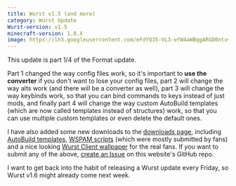 ```yaml
---
title: Wurst v1.5 (and more)
category: Wurst Update
Wurst-version: v1.5
minecraft-version: 1.8.X
image: https://lh3.googleusercontent.com/eFdYQ35-VL3-eYW4aWBqgARGD0ntxvYJPcxJu-a79pbpSTjZi3V2_yXHKiXCuUvp5zxTlgzwprCMDDCIhjRCzt6wljf48mP4rNewEcVAbwg3W_8mdnhKJfJAk4P_iJQnVsHXEyLnqZXoMwlIwN8H2VwqmC4Sk53Vxgcc8FGu7tfROKBZYXsJILG_YfCcafDuenvfcLJHoDf2bl7seAbDDrtKjIweH6KqCS9pAn5TcJG54n8Lg75DkWpR39wP763Llt16sErWfYpKMRCyRMcDnLU7KYS66Ttw___yTKsPLVviS2c1go69Bc86sJbp2CnrKvvG01BY76ZIEtYaozrD6uB9cy3RPSrrGKOecD71C0BndB3KBDqvSN4WZ0da7Ct5pB-wt0IWn1llYcr3BOeNz1-gF1-8RHhtrT97TaWlB4krLiPRZmiU0gZ7Dr8kKc4fbcJgkxtc7TVbuhtjEmvEI5MapZtQNa2Z87F3Ek8nJ6XvAjRtpOAm-njXkahjtxmM0TNeu2CW0cAkBvs038KJiv5D8FblZJPatLUgphpGMNQ1RgxV6s5l4y2IQB76H6f-mWl1pXxWASBBySatBeG6wVVPoVwF-7paGXP0B1QeL0nftDfM=w1280-h720-no
---
```

This update is part 1/4 of the Format update.

Part 1 changed the way config files work, so it's important to **use the converter** if you don't want to lose your config files, part 2 will change the way alts work (and there will be a converter as well), part 3 will change the way keybinds work, so that you can bind commands to keys instead of just mods, and finally part 4 will change the way custom AutoBuild templates (which are now called templates instead of structures) work, so that you can use multiple custom templates or even delete the default ones.
<!--read more-->

I have also added some new downloads to the [downloads page](/downloads), including [AutoBuild templates](/downloads/add-ons/autobuild), [WSPAM scripts](/downloads/add-ons/wspam-scripts) (which were mostly submitted by fans) and a nice looking [Wurst Client wallpaper](/downloads/fans/wallpapers) for the real fans. If *you* want to submit any of the above, [create an Issue](https://github.com/Wurst-Imperium/wurstclient.net/issues) on this website's GitHub repo.

I want to get back into the habit of releasing a Wurst update every Friday, so Wurst v1.6 might already come next week.
